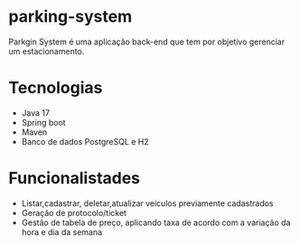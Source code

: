 # parking-system

Parkgin System é uma aplicação back-end que tem por objetivo gerenciar um estacionamento.


# Tecnologias

- Java 17
- Spring boot 
- Maven
- Banco de dados PostgreSQL e H2

# Funcionalistades

- Listar,cadastrar, deletar,atualizar veiculos previamente cadastrados
- Geração de protocolo/ticket
- Gestão de tabela de preço, aplicando taxa de acordo com a variação da hora e dia da semana
   




